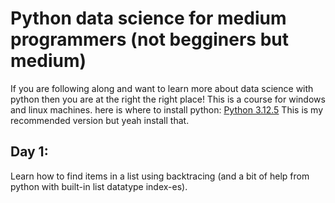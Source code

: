 # Python data science for medium programmers (not begginers but medium)
If you are following along and want to learn more about data science with python then you are at the right the right place!
This is a course for windows and linux machines.
here is where to install python:
[Python 3.12.5](https://www.python.org/downloads/release/python-3125/)
This is my recommended version but yeah install that.
## Day 1:
Learn how to find items in a list using backtracing (and a bit of help from python with built-in list datatype index-es).
